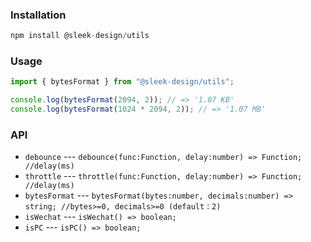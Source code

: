 ### Installation

```js
npm install @sleek-design/utils
```

### Usage

```js
import { bytesFormat } from "@sleek-design/utils";

console.log(bytesFormat(2094, 2)); // => '1.07 KB'
console.log(bytesFormat(1024 * 2094, 2)); // => '1.07 MB'
```

### API
- `debounce` --- `debounce(func:Function, delay:number) => Function; //delay(ms)`
- `throttle` --- `throttle(func:Function, delay:number) => Function; //delay(ms)`
- `bytesFormat` --- `bytesFormat(bytes:number, decimals:number) => string; //bytes>=0, decimals>=0 (default：2)`
- `isWechat` --- `isWechat() => boolean;`
- `isPC` --- `isPC() => boolean;`